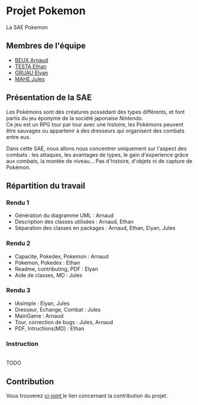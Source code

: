 # Projet Pokemon
 La SAE Pokemon

## Membres de l'équipe

- <a href="https://github.com/Nytuo">BEUX Arnaud</a>
- <a href="https://github.com/Aehnt">TESTA Ethan</a>
- <a href="https://github.com/Elyan-Gruau">GRUAU Elyan</a>
- <a href="https://github.com/ZaY-eZ">MAHE Jules</a>


## Présentation de la SAE

Les Pokémons sont des créatures possédant des types différents, et font partis du jeu éponyme de la société japonaise *Nintendo*. <br/>
Ce jeu est un RPG tour par tour avec une histoire, les Pokémons peuvent être sauvages ou appartenir à des dresseurs qui organisent des combats entre eux.

Dans cette SAE, nous allons nous concentrer uniquement sur l'aspect des combats : les attaques, les avantages de types, le gain d'experience grâce aux combats, la montée de niveau... Pas d'histoire, d'objets ni de capture de Pokémon. 


## Répartition du travail 
### Rendu 1
- Génération du diagramme UML : Arnaud 
- Description des classes utilisées : Arnaud, Ethan 
- Séparation des classes en packages : Arnaud, Ethan, Elyan, Jules


### Rendu 2
- Capacite, Pokedex, Pokemon : Arnaud
- Pokemon, Pokedex : Ethan
- Readme, contributing, PDF : Elyan 
- Aide de classes, MD : Jules

### Rendu 3
- IAsimple : Elyan, Jules
- Dresseur, Echange, Combat : Jules
- MainGame : Arnaud
- Tour, correction de bugs : Jules, Arnaud
- PDF, Intructions(MD) : Ethan 

###  Instruction
 <br> TODO </br>

## Contribution
Vous trouverez <a href="https://github.com/IUT-DEPT-INFO-UCA/pokae-ProfRaoult/blob/main/CONTRIBUTING.md"> ci-joint </a> le lien concernant la contribution du projet.


